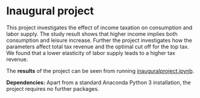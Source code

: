 # Inaugural project

This project investigates the effect of income taxation on consumption and labor supply. The study result shows that higher income implies both consumption and leisure increase. Further the project investigates how the parameters affect total tax revenue and the optimal cut off for the top tax. We found that a lower elasticity of labor supply leads to a higher tax revenue.

The **results** of the project can be seen from running [inauguralproject.ipynb](inauguralproject.ipynb).

**Dependencies:** Apart from a standard Anaconda Python 3 installation, the project requires no further packages.
